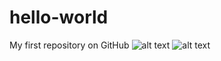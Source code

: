 # hello-world
My first repository on GitHub
![alt text](https://github.com/fahmi97rosli/hello-world/blob/5cf1bb5b614cf7ec2d808c438a7c03ce043570be/img/cup%20comparison.JPG)
![alt text](https://github.com/fahmi97rosli/hello-world/blob/5cf1bb5b614cf7ec2d808c438a7c03ce043570be/img/page%20price.JPG)
